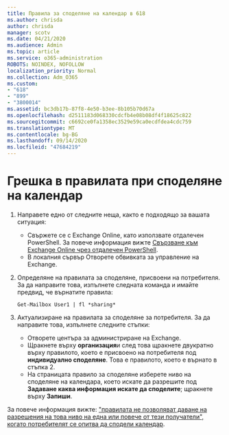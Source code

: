 ```yaml
---
title: Правила за споделяне на календар в 618
ms.author: chrisda
author: chrisda
manager: scotv
ms.date: 04/21/2020
ms.audience: Admin
ms.topic: article
ms.service: o365-administration
ROBOTS: NOINDEX, NOFOLLOW
localization_priority: Normal
ms.collection: Adm_O365
ms.custom:
- "618"
- "899"
- "3800014"
ms.assetid: bc3db17b-87f8-4e50-b3ee-8b105b70d67a
ms.openlocfilehash: d2511183d068330cdcfb4e08b08df4f18625c822
ms.sourcegitcommit: c6692ce0fa1358ec3529e59ca0ecdfdea4cdc759
ms.translationtype: MT
ms.contentlocale: bg-BG
ms.lasthandoff: 09/14/2020
ms.locfileid: "47684219"
---
```

# <a name="policy-error-when-sharing-a-calendar"></a>Грешка в правилата при споделяне на календар

1. Направете едно от следните неща, както е подходящо за вашата ситуация:
    - Свържете се с Exchange Online, като използвате отдалечен PowerShell. За повече информация вижте [Свързване към Exchange Online чрез отдалечен PowerShell](https://technet.microsoft.com/library/jj984289%28v=exchg.160%29.aspx).
    - В локалния сървър Отворете обвивката за управление на Exchange.
2. Определяне на правилата за споделяне, присвоени на потребителя. За да направите това, изпълнете следната команда и имайте предвид, че върнатите правила:

    `
    Get-Mailbox User1 | fl *sharing*
    `

3. Актуализиране на правилата за споделяне за потребителя. За да направите това, изпълнете следните стъпки:
    - Отворете центъра за администриране на Exchange.
    - Щракнете върху **организация**и след това щракнете двукратно върху правилото, което е присвоено на потребителя под **индивидуално споделяне**. Това е правилото, което е върнато в стъпка 2.
    - На страницата правило за споделяне изберете ниво на споделяне на календара, което искате да разрешите под **Задаване каква информация искате да споделите**; щракнете върху **Запиши**.

За повече информация вижте: ["правилата не позволяват даване на разрешения на това ниво на една или повече от тези получатели", когато потребителят се опитва да сподели календар](https://docs.microsoft.com/exchange/troubleshoot/calendar-sharing/policy-permissions-issue).
